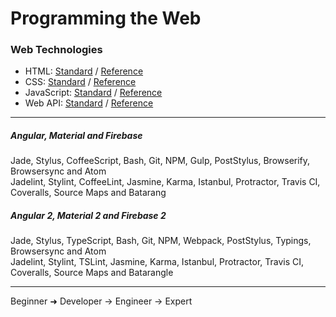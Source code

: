 # Programming the Web

### Web Technologies
* HTML: [Standard](https://www.w3.org/TR/html51/) / [Reference](https://developer.mozilla.org/en-US/docs/Web/HTML/Reference)
* CSS: [Standard](https://www.w3.org/Style/CSS/current-work) / [Reference](https://developer.mozilla.org/en-US/docs/Web/CSS/Reference)
* JavaScript: [Standard](http://www.ecma-international.org/ecma-262/6.0/) / [Reference](https://developer.mozilla.org/en-US/docs/Web/JavaScript/Reference)
* Web API: [Standard](https://www.w3.org/TR/#tr_Javascript_APIs) / [Reference](https://github.com/Shyam-Chen/Web-Cheat-Sheet/blob/master/Web-API-Reference.md)

***

##### Angular, Material and Firebase
Jade, Stylus, CoffeeScript, Bash, Git, NPM, Gulp, PostStylus, Browserify, Browsersync and Atom<br>
Jadelint, Stylint, CoffeeLint, Jasmine, Karma, Istanbul, Protractor, Travis CI, Coveralls, Source Maps and Batarang

##### Angular 2, Material 2 and Firebase 2
Jade, Stylus, TypeScript, Bash, Git, NPM, Webpack, PostStylus, Typings, Browsersync and Atom<br>
Jadelint, Stylint, TSLint, Jasmine, Karma, Istanbul, Protractor, Travis CI, Coveralls, Source Maps and Batarangle

***

Beginner ➜ Developer -> Engineer -> Expert
